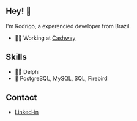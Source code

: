 ## Hey! 👋
I'm Rodrigo, a experencied developer from Brazil.

- 👨‍💻 Working at [Cashway](https://cashway.io/) 

## Skills
- 👨‍💻 Delphi
- 💽 PostgreSQL, MySQL, SQL, Firebird

## Contact
- [Linked-in](https://www.linkedin.com/in/rodrigohassel/)
